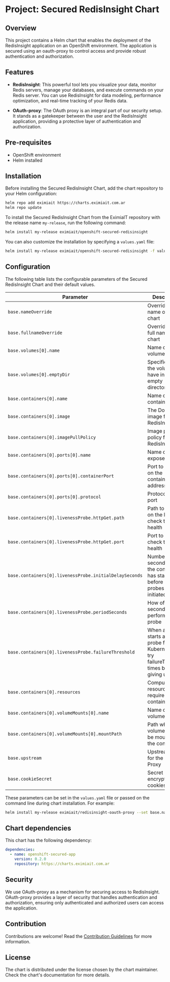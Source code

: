 # Project: Secured RedisInsight Chart 

## Overview
This project contains a Helm chart that enables the deployment of the RedisInsight application on an OpenShift environment. The application is secured using an oauth-proxy to control access and provide robust authentication and authorization. 

## Features
- **RedisInsight**: This powerful tool lets you visualize your data, monitor Redis servers, manage your databases, and execute commands on your Redis server. You can use RedisInsight for data modeling, performance optimization, and real-time tracking of your Redis data.

- **OAuth-proxy**: The OAuth proxy is an integral part of our security setup. It stands as a gatekeeper between the user and the RedisInsight application, providing a protective layer of authentication and authorization.

## Pre-requisites

- OpenShift environment
- Helm installed

## Installation

Before installing the Secured RedisInsight Chart, add the chart repository to your Helm configuration:

```sh
helm repo add eximiait https://charts.eximiait.com.ar
helm repo update
```

To install the Secured RedisInsight Chart from the EximiaIT repository with the release name `my-release`, run the following command:

```sh
helm install my-release eximiait/openshift-secured-redisinsight
```

You can also customize the installation by specifying a `values.yaml` file:

```sh
helm install my-release eximiait/openshift-secured-redisinsight -f values.yaml
```

## Configuration

The following table lists the configurable parameters of the Secured RedisInsight Chart and their default values.

| Parameter                  | Description                                     | Default                                                    |
|----------------------------|-------------------------------------------------|------------------------------------------------------------|
| `base.nameOverride`| Overrides the name of the chart | `"redisinsight"` |
| `base.fullnameOverride`| Overrides the full name of the chart | `"redisinsight"` |
| `base.volumes[0].name`| Name of the volume | `"db"` |
| `base.volumes[0].emptyDir`| Specifies that the volume is to have initially empty directories | `{}` |
| `base.containers[0].name`| Name of the container | `"app"` |
| `base.containers[0].image`| The Docker image for RedisInsight | `"redislabs/redisinsight:1.14.0"` |
| `base.containers[0].imagePullPolicy`| Image pull policy for RedisInsight | `"IfNotPresent"` |
| `base.containers[0].ports[0].name`| Name of the exposed port | `"http"` |
| `base.containers[0].ports[0].containerPort`| Port to expose on the container's IP address | `8001` |
| `base.containers[0].ports[0].protocol`| Protocol for the port | `"TCP"` |
| `base.containers[0].livenessProbe.httpGet.path`| Path to access on the IP to check the health | `"/healthcheck/"` |
| `base.containers[0].livenessProbe.httpGet.port`| Port to use to check the health | `8001` |
| `base.containers[0].livenessProbe.initialDelaySeconds`| Number of seconds after the container has started before liveness probes are initiated | `5` |
| `base.containers[0].livenessProbe.periodSeconds`| How often (in seconds) to perform the probe | `5` |
| `base.containers[0].livenessProbe.failureThreshold`| When a Pod starts and the probe fails, Kubernetes will try failureThreshold times before giving up | `2` |
| `base.containers[0].resources`| Compute resources required by the container | `{}` |
| `base.containers[0].volumeMounts[0].name`| Name of the volume mount | `"db"` |
| `base.containers[0].volumeMounts[0].mountPath`| Path where the volume should be mounted in the container | `"/db"` |
| `base.upstream`| Upstream URL for the OAuth Proxy | `"http://localhost:8001"` |
| `base.cookieSecret`| Secret used to encrypt OAuth cookies | `"bA7kPuPzko-igWaLPhVDWVj_VhENVnVcHce6rYQwu_s="` |

These parameters can be set in the `values.yaml` file or passed on the command line during chart installation. For example:

```sh
helm install my-release eximiait/redisinsight-oauth-proxy --set base.nameOverride=myapp
```

## Chart dependencies

This chart has the following dependency:

```yaml
dependencies:
  - name: openshift-secured-app
    version: 0.2.0
    repository: https://charts.eximiait.com.ar
```

## Security

We use OAuth-proxy as a mechanism for securing access to RedisInsight. OAuth-proxy provides a layer of security that handles authentication and authorization, ensuring only authenticated and authorized users can access the application.

## Contribution

Contributions are welcome! Read the [Contribution Guidelines](CONTRIBUTING.md) for more information.

## License

The chart is distributed under the license chosen by the chart maintainer. Check the chart's documentation for more details.